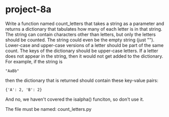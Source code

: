 # project-8a

Write a function named count_letters that takes a string as a parameter and returns a dictionary that tabulates how many of each letter is in that string.  The string can contain characters other than letters, but only the letters should be counted.  The string could even be the empty string (just "").  Lower-case and upper-case versions of a letter should be part of the same count.  The keys of the dictionary should be upper-case letters.  If a letter does not appear in the string, then it would not get added to the dictionary.  For example, if the string is
```
"AaBb"
```
then the dictionary that is returned should contain these key-value pairs:
```
{'A': 2, 'B': 2}
```

And no, we haven't covered the isalpha() funciton, so don't use it.

The file must be named: count_letters.py
